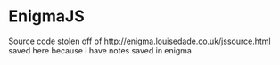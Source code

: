 # EnigmaJS
Source code stolen off of http://enigma.louisedade.co.uk/jssource.html saved here because i have notes saved in enigma
